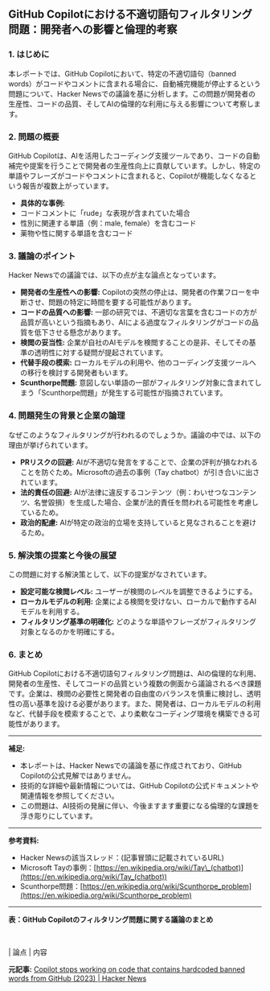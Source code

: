 ## GitHub Copilotにおける不適切語句フィルタリング問題：開発者への影響と倫理的考察

### 1. はじめに

本レポートでは、GitHub Copilotにおいて、特定の不適切語句（banned words）がコードやコメントに含まれる場合に、自動補完機能が停止するという問題について、Hacker Newsでの議論を基に分析します。この問題が開発者の生産性、コードの品質、そしてAIの倫理的な利用に与える影響について考察します。

### 2. 問題の概要

GitHub Copilotは、AIを活用したコーディング支援ツールであり、コードの自動補完や提案を行うことで開発者の生産性向上に貢献しています。しかし、特定の単語やフレーズがコードやコメントに含まれると、Copilotが機能しなくなるという報告が複数上がっています。

* **具体的な事例:**
 * コードコメントに「rude」な表現が含まれていた場合
 * 性別に関連する単語（例：male, female）を含むコード
 * 薬物や性に関する単語を含むコード

### 3. 議論のポイント

Hacker Newsでの議論では、以下の点が主な論点となっています。

* **開発者の生産性への影響:** Copilotの突然の停止は、開発者の作業フローを中断させ、問題の特定に時間を要する可能性があります。
* **コードの品質への影響:** 一部の研究では、不適切な言葉を含むコードの方が品質が高いという指摘もあり、AIによる過度なフィルタリングがコードの品質を低下させる懸念があります。
* **検閲の妥当性:** 企業が自社のAIモデルを検閲することの是非、そしてその基準の透明性に対する疑問が提起されています。
* **代替手段の模索:** ローカルモデルの利用や、他のコーディング支援ツールへの移行を検討する開発者もいます。
* **Scunthorpe問題:** 意図しない単語の一部がフィルタリング対象に含まれてしまう「Scunthorpe問題」が発生する可能性が指摘されています。

### 4. 問題発生の背景と企業の論理

なぜこのようなフィルタリングが行われるのでしょうか。議論の中では、以下の理由が挙げられています。

* **PRリスクの回避:** AIが不適切な発言をすることで、企業の評判が損なわれることを防ぐため。Microsoftの過去の事例（Tay chatbot）が引き合いに出されています。
* **法的責任の回避:** AIが法律に違反するコンテンツ（例：わいせつなコンテンツ、名誉毀損）を生成した場合、企業が法的責任を問われる可能性を考慮しているため。
* **政治的配慮:** AIが特定の政治的立場を支持していると見なされることを避けるため。

### 5. 解決策の提案と今後の展望

この問題に対する解決策として、以下の提案がなされています。

* **設定可能な検閲レベル:** ユーザーが検閲のレベルを調整できるようにする。
* **ローカルモデルの利用:** 企業による検閲を受けない、ローカルで動作するAIモデルを利用する。
* **フィルタリング基準の明確化:** どのような単語やフレーズがフィルタリング対象となるのかを明確にする。

### 6. まとめ

GitHub Copilotにおける不適切語句フィルタリング問題は、AIの倫理的な利用、開発者の生産性、そしてコードの品質という複数の側面から議論されるべき課題です。企業は、検閲の必要性と開発者の自由度のバランスを慎重に検討し、透明性の高い基準を設ける必要があります。また、開発者は、ローカルモデルの利用など、代替手段を模索することで、より柔軟なコーディング環境を構築できる可能性があります。

---

**補足:**

* 本レポートは、Hacker Newsでの議論を基に作成されており、GitHub Copilotの公式見解ではありません。
* 技術的な詳細や最新情報については、GitHub Copilotの公式ドキュメントや関連情報を参照してください。
* この問題は、AI技術の発展に伴い、今後ますます重要になる倫理的な課題を浮き彫りにしています。

---

**参考資料:**

* Hacker Newsの該当スレッド：(記事冒頭に記載されているURL)
* Microsoft Tayの事例：[https://en.wikipedia.org/wiki/Tay\_(chatbot)](https://en.wikipedia.org/wiki/Tay_(chatbot))
* Scunthorpe問題：[https://en.wikipedia.org/wiki/Scunthorpe_problem](https://en.wikipedia.org/wiki/Scunthorpe_problem)

---

**表：GitHub Copilotのフィルタリング問題に関する議論のまとめ**

<br>

| 論点 | 内容 

**元記事:** [Copilot stops working on code that contains hardcoded banned words from GitHub (2023) | Hacker News](https://news.ycombinator.com/item?id=42971279)